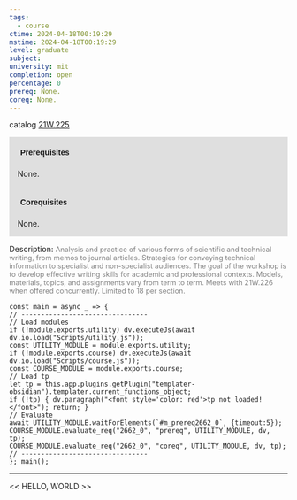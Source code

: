 ```yaml
---
tags:
  - course
ctime: 2024-04-18T00:19:29
mstime: 2024-04-18T00:19:29
level: graduate
subject: 
university: mit
completion: open
percentage: 0
prereq: None.
coreq: None.
---
```


catalog [21W.225](http://student.mit.edu/catalog/m21Wa.html#21W.225)

<span style="display: block; padding: 15px; background-color: rgb(100, 100, 100, 0.2);"><font id="m_prereq2662_0" style="display: block; font-family: Arial, sans-serif; font-weight: bold; padding: 5px">Prerequisites</font><br><span id="prereq2662_0">None.</span></span>
<span style="display: block; padding: 15px; background-color: rgb(100, 100, 100, 0.2);"><font id="m_coreq2662_0" style="display: block; font-family: Arial, sans-serif; font-weight: bold; padding: 5px">Corequisites</font><br><span id="coreq2662_0">None.</span></span>

<font style="">Description:</font>
<font style="color: grey; font-size: 0.8rem;">Analysis and practice of various forms of scientific and technical writing, from memos to journal articles. Strategies for conveying technical information to specialist and non-specialist audiences. The goal of the workshop is to develop effective writing skills for academic and professional contexts. Models, materials, topics, and assignments vary from term to term. Meets with 21W.226 when offered concurrently. Limited to 18 per section.</font>

```dataviewjs
const main = async _ => {
// --------------------------------
// Load modules
if (!module.exports.utility) dv.executeJs(await dv.io.load("Scripts/utility.js"));
const UTILITY_MODULE = module.exports.utility;
if (!module.exports.course) dv.executeJs(await dv.io.load("Scripts/course.js"));
const COURSE_MODULE = module.exports.course;
// Load tp
let tp = this.app.plugins.getPlugin("templater-obsidian").templater.current_functions_object;
if (!tp) { dv.paragraph("<font style='color: red'>tp not loaded!</font>"); return; }
// Evaluate
await UTILITY_MODULE.waitForElements(`#m_prereq2662_0`, {timeout:5});
COURSE_MODULE.evaluate_req("2662_0", "prereq", UTILITY_MODULE, dv, tp);
COURSE_MODULE.evaluate_req("2662_0", "coreq", UTILITY_MODULE, dv, tp);
// --------------------------------
}; main();
```

---

<< HELLO, WORLD >>
